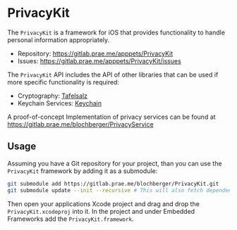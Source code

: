# PrivacyKit

The `PrivacyKit` is a framework for iOS that provides functionality to handle personal information appropriately.

- Repository: https://gitlab.prae.me/apppets/PrivacyKit
- Issues: https://gitlab.prae.me/apppets/PrivacyKit/issues

The `PrivacyKit` API includes the API of other libraries that can be used if more specific functionality is required:
- Cryptography: [Tafelsalz](https://blochberger.github.io/Tafelsalz)
- Keychain Services: [Keychain](https://blochberger.github.io/Keychain)

A proof-of-concept Implementation of privacy services can be found at https://gitlab.prae.me/blochberger/PrivacyService

## Usage

Assuming you have a Git repository for your project, than you can use the
`PrivacyKit` framework by adding it as a submodule:

```sh
git submodule add https://gitlab.prae.me/blochberger/PrivacyKit.git
git submodule update --init --recursive # This will also fetch dependencies
```

Then open your applications Xcode project and drag and drop the
`PrivacyKit.xcodeproj` into it. In the project and under Embedded Frameworks add
the `PrivacyKit.framework`.
